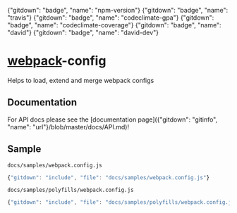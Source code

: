{"gitdown": "badge", "name": "npm-version"} {"gitdown": "badge", "name": "travis"} {"gitdown": "badge", "name": "codeclimate-gpa"} {"gitdown": "badge", "name": "codeclimate-coverage"} {"gitdown": "badge", "name": "david"} {"gitdown": "badge", "name": "david-dev"}

[webpack](https://github.com/webpack/webpack)-config
====================================================

Helps to load, extend and merge webpack configs

## Documentation

For API docs please see the [documentation page]({"gitdown": "gitinfo", "name": "url"}/blob/master/docs/API.md)!

## Sample

`docs/samples/webpack.config.js`

``` javascript
{"gitdown": "include", "file": "docs/samples/webpack.config.js"}
```

`docs/samples/polyfills/webpack.config.js`

``` javascript
{"gitdown": "include", "file": "docs/samples/polyfills/webpack.config.js"}
```
